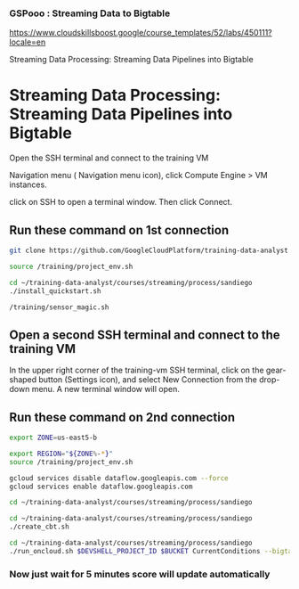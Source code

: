 ### GSPooo :  Streaming Data to Bigtable 

https://www.cloudskillsboost.google/course_templates/52/labs/450111?locale=en

Streaming Data Processing: Streaming Data Pipelines into Bigtable 

# Streaming Data Processing: Streaming Data Pipelines into Bigtable


Open the SSH terminal and connect to the training VM

Navigation menu ( Navigation menu icon), click Compute Engine > VM instances.

 click on SSH to open a terminal window. Then click Connect.
## 

## Run these command on 1st connection

```bash
git clone https://github.com/GoogleCloudPlatform/training-data-analyst

source /training/project_env.sh

cd ~/training-data-analyst/courses/streaming/process/sandiego
./install_quickstart.sh

/training/sensor_magic.sh
```


## Open a second SSH terminal and connect to the training VM

In the upper right corner of the training-vm SSH terminal, click on the gear-shaped button (Settings icon), and select New Connection from the drop-down menu. A new terminal window will open.


## Run these command on 2nd  connection

```bash
export ZONE=us-east5-b
```


```bash
export REGION="${ZONE%-*}"
source /training/project_env.sh

gcloud services disable dataflow.googleapis.com --force
gcloud services enable dataflow.googleapis.com

cd ~/training-data-analyst/courses/streaming/process/sandiego

cd ~/training-data-analyst/courses/streaming/process/sandiego
./create_cbt.sh

cd ~/training-data-analyst/courses/streaming/process/sandiego
./run_oncloud.sh $DEVSHELL_PROJECT_ID $BUCKET CurrentConditions --bigtable
```



### Now just wait for 5 minutes score will update automatically
